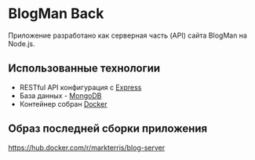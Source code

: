 # BlogMan Back
Приложение разработано как серверная часть (API) сайта BlogMan на Node.js. 

## Использованные технологии

- RESTful API конфигурация с [Express](https://expressjs.com/ru/) 
- База данных - [MongoDB](https://www.mongodb.com/)
- Контейнер собран [Docker](https://www.docker.com/)

## Образ последней сборки приложения 
https://hub.docker.com/r/markterris/blog-server
